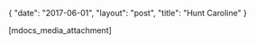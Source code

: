 {
   "date": "2017-06-01",
   "layout": "post",
   "title": "Hunt Caroline"
}

[mdocs_media_attachment]